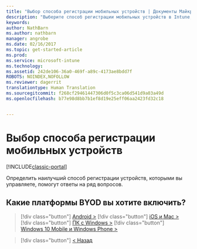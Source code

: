 ```yaml
---
title: "Выбор способа регистрации мобильных устройств | Документы Майкрософт"
description: "Выберите способ регистрации мобильных устройств в Intune, ответив на несколько простых вопросов."
keywords: 
author: NathBarn
ms.author: nathbarn
manager: angrobe
ms.date: 02/16/2017
ms.topic: get-started-article
ms.prod: 
ms.service: microsoft-intune
ms.technology: 
ms.assetid: 242de106-36a0-469f-a89c-4173ae8bdd7f
ROBOTS: NOINDEX,NOFOLLOW
ms.reviewer: dagerrit
translationtype: Human Translation
ms.sourcegitcommit: f268cf29461447306d0f5c3ca06d541d9a03a49d
ms.openlocfilehash: b77e98d8bb7b1ef8d19e25eff06aa2423fd32c18


---
```

# <a name="choose-how-to-enroll-mobile-devices"></a>Выбор способа регистрации мобильных устройств

[!INCLUDE[classic-portal](../includes/classic-portal.md)]

Определить наилучший способ регистрации устройств, которыми вы управляете, помогут ответы на ряд вопросов.

## <a name="which-byod-platform-do-you-want-to-enable"></a>**Какие платформы BYOD вы хотите включить?**

> [!div class="button"]
[Android >](/intune/deploy-use/set-up-android-management-with-microsoft-intune)
> [!div class="button"]
[iOS и Mac >](/intune/deploy-use/set-up-ios-and-mac-management-with-microsoft-intune)
> [!div class="button"]
[ПК с Windows >](/intune/deploy-use/set-up-windows-device-management-with-microsoft-intune)
> [!div class="button"]
[Windows 10 Mobile и Windows Phone >](/intune/deploy-use/set-up-windows-phone-management-with-microsoft-intune)


> [!div class="button"]
[< Назад](choose-how-to-enroll-devices1.md)



<!--HONumber=Dec16_HO3-->


